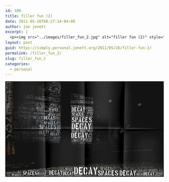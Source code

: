 ```yaml
---
id: 106
title: filler fun (2)
date: 2011-05-26T08:27:14-04:00
author: joe jenett
excerpt: |
  <p><img src="../images/filler_fun_2.jpg" alt="filler fun (2)" style="border:none;"></p>
layout: post
guid: https://simply.personal.jenett.org/2011/05/26/filler-fun-2/
permalink: /filler_fun_2/
slug: filler_fun_2
categories:
  - personal
---
```

<img src="../images/filler_fun_2.jpg" alt="filler fun (2)" style="border:none;">